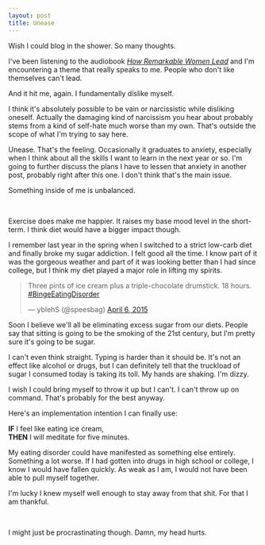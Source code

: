 ```yaml
---
layout: post
title: Unease
---
```


Wish I could blog in the shower. So many thoughts.

I've been listening to the audiobook [*How Remarkable Women Lead*](http://www.amazon.com/How-Remarkable-Women-Lead-Breakthrough-ebook/dp/B002PYFWAW/ref=tmm_kin_swatch_0?_encoding=UTF8&sr=8-1&qid=1428280988) and I'm encountering a theme that really speaks to me. People who don't like themselves can't lead.

And it hit me, again. I fundamentally dislike myself.

I think it's absolutely possible to be vain or narcissistic while disliking oneself. Actually the damaging kind of narcissism you hear about probably stems from a kind of self-hate much worse than my own. That's outside the scope of what I'm trying to say here.

Unease. That's the feeling. Occasionally it graduates to anxiety, especially when I think about all the skills I want to learn in the next year or so. I'm going to further discuss the plans I have to lessen that anxiety in another post, probably right after this one. I don't think that's the main issue.

Something inside of me is unbalanced.

<br>

Exercise does make me happier. It raises my base mood level in the short-term. I think diet would have a bigger impact though.

I remember last year in the spring when I switched to a strict low-carb diet and finally broke my sugar addiction. I felt good all the time. I know part of it was the gorgeous weather and part of it was looking better than I had since college, but I think my diet played a major role in lifting my spirits.

<blockquote class="twitter-tweet" lang="en"><p>Three pints of ice cream plus a triple-chocolate drumstick. 18 hours. <a href="https://twitter.com/hashtag/BingeEatingDisorder?src=hash">#BingeEatingDisorder</a></p>&mdash; yblehS (@speesbag) <a href="https://twitter.com/speesbag/status/584875749556920320">April 6, 2015</a></blockquote>

Soon I believe we'll all be eliminating excess sugar from our diets. People say that sitting is going to be the smoking of the 21st century, but I'm pretty sure it's going to be sugar.

I can't even think straight. Typing is harder than it should be. It's not an effect like alcohol or drugs, but I can definitely tell that the truckload of sugar I consumed today is taking its toll. My hands are shaking. I'm dizzy.

I wish I could bring myself to throw it up but I can't. I can't throw up on command. That's probably for the best anyway.

Here's an implementation intention I can finally use:

**IF** I feel like eating ice cream,  
**THEN** I will meditate for five minutes.

My eating disorder could have manifested as something else entirely. Something a lot worse. If I had gotten into drugs in high school or college, I know I would have fallen quickly. As weak as I am, I would not have been able to pull myself together.

I'm lucky I knew myself well enough to stay away from that shit. For that I am thankful.

<br>

I might just be procrastinating though. Damn, my head hurts.